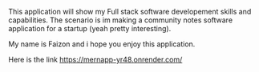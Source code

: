 This application will show my Full stack software developement skills and capabilities. The scenario is im making a community notes software application for a startup (yeah pretty interesting).

My name is Faizon and i hope you enjoy this application.

Here is the link https://mernapp-yr48.onrender.com/
